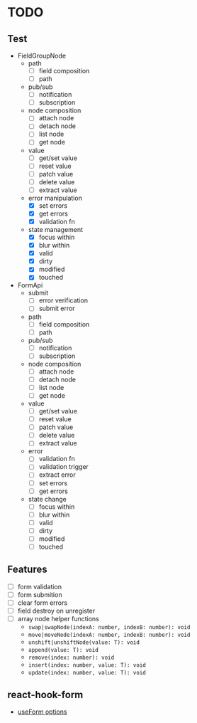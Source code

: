 # TODO

## Test

- FieldGroupNode
  - path
    - [ ] field composition
    - [ ] path
  - pub/sub
    - [ ] notification
    - [ ] subscription
  - node composition
    - [ ] attach node
    - [ ] detach node
    - [ ] list node
    - [ ] get node
  - value
    - [ ] get/set value
    - [ ] reset value
    - [ ] patch value
    - [ ] delete value
    - [ ] extract value
  - error manipulation
    - [x] set errors
    - [x] get errors
    - [x] validation fn
  - state management
    - [x] focus within
    - [x] blur within
    - [x] valid
    - [x] dirty
    - [x] modified
    - [x] touched

- FormApi
  - submit
    - [ ] error verification
    - [ ] submit error
  - path
    - [ ] field composition
    - [ ] path
  - pub/sub
    - [ ] notification
    - [ ] subscription
  - node composition
    - [ ] attach node
    - [ ] detach node
    - [ ] list node
    - [ ] get node
  - value
    - [ ] get/set value
    - [ ] reset value
    - [ ] patch value
    - [ ] delete value
    - [ ] extract value
  - error
    - [ ] validation fn
    - [ ] validation trigger
    - [ ] extract error
    - [ ] set errors
    - [ ] get errors
  - state change
    - [ ] focus within
    - [ ] blur within
    - [ ] valid
    - [ ] dirty
    - [ ] modified
    - [ ] touched

## Features

- [ ] form validation
- [ ] form submition
- [ ] clear form errors
- [ ] field destroy on unregister
- [ ] array node helper functions
  - `swap|swapNode(indexA: number, indexB: number): void`
  - `move|moveNode(indexA: number, indexB: number): void`
  - `unshift|unshiftNode(value: T): void`
  - `append(value: T): void`
  - `remove(index: number): void`
  - `insert(index: number, value: T): void`
  - `update(index: number, value: T): void`

## react-hook-form

- [useForm options](https://react-hook-form.com/docs/useform)
